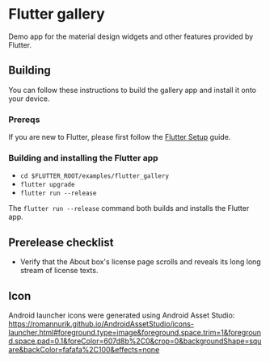 # Flutter gallery

Demo app for the material design widgets and other features provided by Flutter.

## Building

You can follow these instructions to build the gallery app
and install it onto your device.

### Prereqs

If you are new to Flutter, please first follow
the [Flutter Setup](https://flutter.io/setup/) guide.

### Building and installing the Flutter app

* `cd $FLUTTER_ROOT/examples/flutter_gallery`
* `flutter upgrade`
* `flutter run --release`

The `flutter run --release` command both builds and installs the Flutter app.

## Prerelease checklist

* Verify that the About box's license page scrolls and reveals its long
long stream of license texts.

## Icon

Android launcher icons were generated using Android Asset Studio:
https://romannurik.github.io/AndroidAssetStudio/icons-launcher.html#foreground.type=image&foreground.space.trim=1&foreground.space.pad=0.1&foreColor=607d8b%2C0&crop=0&backgroundShape=square&backColor=fafafa%2C100&effects=none
